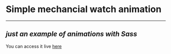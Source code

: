 # Simple mechancial watch animation
---
*just an example of animations with Sass*
---
You can access it live [here](https://tursudor.github.io/watch/index.html)
